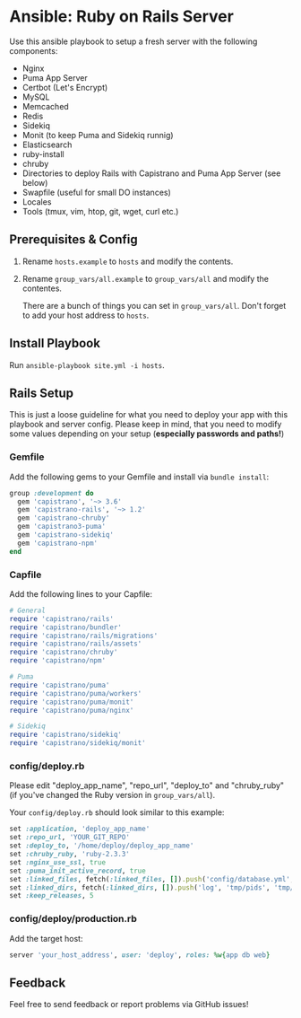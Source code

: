 # Ansible: Ruby on Rails Server
Use this ansible playbook to setup a fresh server with the following components:

* Nginx
* Puma App Server
* Certbot (Let's Encrypt)
* MySQL
* Memcached
* Redis
* Sidekiq
* Monit (to keep Puma and Sidekiq runnig)
* Elasticsearch
* ruby-install
* chruby
* Directories to deploy Rails with Capistrano and Puma App Server (see below)
* Swapfile (useful for small DO instances)
* Locales
* Tools (tmux, vim, htop, git, wget, curl etc.)

## Prerequisites & Config

1. Rename ```hosts.example``` to ```hosts``` and modify the contents.
2. Rename ```group_vars/all.example``` to ```group_vars/all``` and modify the contentes.

	There are a bunch of things you can set in ```group_vars/all```. Don't forget to add your host address to ```hosts```.

## Install Playbook

Run ```ansible-playbook site.yml -i hosts```.

## Rails Setup

This is just a loose guideline for what you need to deploy your app with this playbook and server config. Please keep in mind, that you need to modify some values depending on your setup (**especially passwords and paths!**)

### Gemfile

Add the following gems to your Gemfile and install via ```bundle install```:

```ruby
group :development do
  gem 'capistrano', '~> 3.6'
  gem 'capistrano-rails', '~> 1.2'
  gem 'capistrano-chruby'
  gem 'capistrano3-puma'
  gem 'capistrano-sidekiq'
  gem 'capistrano-npm'
end
```

### Capfile

Add the following lines to your Capfile:

```ruby
# General
require 'capistrano/rails'
require 'capistrano/bundler'
require 'capistrano/rails/migrations'
require 'capistrano/rails/assets'
require 'capistrano/chruby'
require 'capistrano/npm'

# Puma
require 'capistrano/puma'
require 'capistrano/puma/workers'
require 'capistrano/puma/monit'
require 'capistrano/puma/nginx'

# Sidekiq
require 'capistrano/sidekiq'
require 'capistrano/sidekiq/monit'
```

### config/deploy.rb

Please edit "deploy\_app\_name", "repo\_url", "deploy\_to" and "chruby\_ruby" (if you've changed the Ruby version in `group_vars/all`).

Your ```config/deploy.rb``` should look similar to this example:

```ruby
set :application, 'deploy_app_name'
set :repo_url, 'YOUR_GIT_REPO'
set :deploy_to, '/home/deploy/deploy_app_name'
set :chruby_ruby, 'ruby-2.3.3'
set :nginx_use_ssl, true
set :puma_init_active_record, true
set :linked_files, fetch(:linked_files, []).push('config/database.yml', 'config/secrets.yml')
set :linked_dirs, fetch(:linked_dirs, []).push('log', 'tmp/pids', 'tmp/cache', 'tmp/sockets', 'public/system')
set :keep_releases, 5
```

### config/deploy/production.rb

Add the target host:

```ruby
server 'your_host_address', user: 'deploy', roles: %w{app db web}
```

## Feedback

Feel free to send feedback or report problems via GitHub issues!
